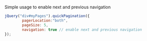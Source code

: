 Simple usage to enable next and previous navigation
```javascript
jQuery("div#myPages").quickPagination({
		pagerLocation:"both",
		pageSize: 5,
		navigation: true // enable next and previous navigation
});
```
						
